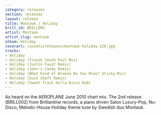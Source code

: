 ```yaml
---
category: releases
section: releases
layout: release
title: Montauk / Holiday
brill_id: BRILL002
artist: Montauk
artist_slug: montauk
album: Holiday
coverart: /assets/releases/montauk-holiday-220.jpg
tracks:
- Holiday
- Holiday (Tronik Youth Pool Mix)
- Holiday (Justin Faust Remix)
- Holiday (John's Candy Remix)
- Holiday (What Kind of Breeze Do You Blow? Sticky Mix)
- Holiday (Suck Shaft Remix)
- Holiday (Sweet Track Holla-Disco Dub)
---
```


As heard on the AEROPLANE June 2010 chart mix. The 2nd release (BRILL002) from
Brilliantine records, a piano driven Salon Luxury-Pop, Nu-Disco, Melodic-House
Holiday theme tune by Swedish duo Montauk.
